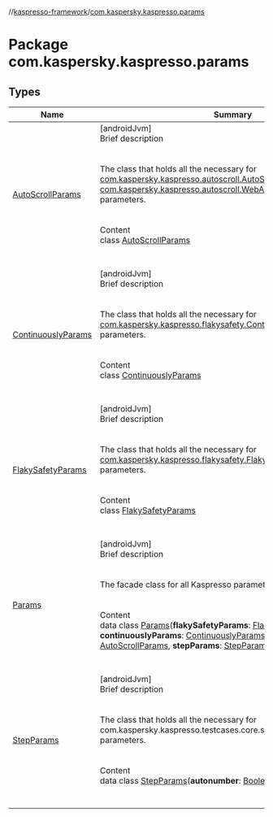 //[kaspresso-framework](../index.md)/[com.kaspersky.kaspresso.params](index.md)



# Package com.kaspersky.kaspresso.params  


## Types  
  
|  Name|  Summary| 
|---|---|
| [AutoScrollParams](-auto-scroll-params/index.md)| [androidJvm]  <br>Brief description  <br><br><br>The class that holds all the necessary for [com.kaspersky.kaspresso.autoscroll.AutoScrollProviderImpl](../com.kaspersky.kaspresso.autoscroll/-auto-scroll-provider-impl/index.md) and [com.kaspersky.kaspresso.autoscroll.WebAutoScrollProviderImpl](../com.kaspersky.kaspresso.autoscroll/-web-auto-scroll-provider-impl/index.md) parameters.<br><br>  <br>Content  <br>class [AutoScrollParams](-auto-scroll-params/index.md)  <br><br><br>
| [ContinuouslyParams](-continuously-params/index.md)| [androidJvm]  <br>Brief description  <br><br><br>The class that holds all the necessary for [com.kaspersky.kaspresso.flakysafety.ContinuouslyProviderImpl](../com.kaspersky.kaspresso.flakysafety/-continuously-provider-impl/index.md) parameters.<br><br>  <br>Content  <br>class [ContinuouslyParams](-continuously-params/index.md)  <br><br><br>
| [FlakySafetyParams](-flaky-safety-params/index.md)| [androidJvm]  <br>Brief description  <br><br><br>The class that holds all the necessary for [com.kaspersky.kaspresso.flakysafety.FlakySafetyProviderSimpleImpl](../com.kaspersky.kaspresso.flakysafety/-flaky-safety-provider-simple-impl/index.md) parameters.<br><br>  <br>Content  <br>class [FlakySafetyParams](-flaky-safety-params/index.md)  <br><br><br>
| [Params](-params/index.md)| [androidJvm]  <br>Brief description  <br><br><br>The facade class for all Kaspresso parameters.<br><br>  <br>Content  <br>data class [Params](-params/index.md)(**flakySafetyParams**: [FlakySafetyParams](-flaky-safety-params/index.md), **continuouslyParams**: [ContinuouslyParams](-continuously-params/index.md), **autoScrollParams**: [AutoScrollParams](-auto-scroll-params/index.md), **stepParams**: [StepParams](-step-params/index.md))  <br><br><br>
| [StepParams](-step-params/index.md)| [androidJvm]  <br>Brief description  <br><br><br>The class that holds all the necessary for com.kaspersky.kaspresso.testcases.core.step.StepsManager parameters.<br><br>  <br>Content  <br>data class [StepParams](-step-params/index.md)(**autonumber**: [Boolean](https://kotlinlang.org/api/latest/jvm/stdlib/kotlin/-boolean/index.html))  <br><br><br>


